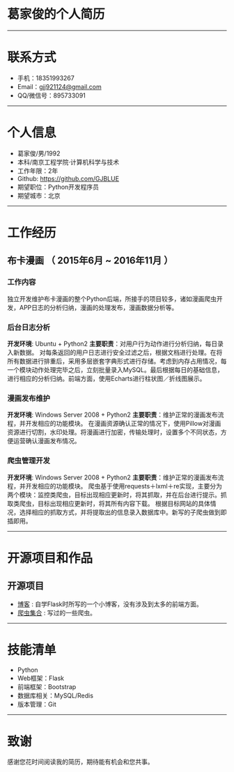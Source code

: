 # 葛家俊的个人简历

---


# 联系方式

- 手机：18351993267 
- Email：gjj921124@gmail.com
- QQ/微信号：895733091

---

# 个人信息

 - 葛家俊/男/1992 
 - 本科/南京工程学院·计算机科学与技术
 - 工作年限：2年
 - Github: https://github.com/GJBLUE
 - 期望职位：Python开发程序员
 - 期望城市：北京

---

# 工作经历

## 布卡漫画 （ 2015年6月 ~ 2016年11月 ）

### 工作内容
  独立开发维护布卡漫画的整个Python后端，所接手的项目较多，诸如漫画爬虫开发，APP日志的分析归纳，漫画的处理发布，漫画数据分析等。

### 后台日志分析
**开发环境**: Ubuntu + Python2
**主要职责**：对用户行为动作进行分析归纳，每日录入新数据。
对每条返回的用户日志进行安全过滤之后，根据文档进行处理。在将所有数据进行排重后，采用多层嵌套字典形式进行存储。考虑到内存占用情况，每一个模块动作处理完毕之后，立刻批量录入MySQL。最后根据每日的基础信息，进行相应的分析归纳。前端方面，使用Echarts进行柱状图／折线图展示。

### 漫画发布维护
**开发环境**: Windows Server 2008 + Python2
**主要职责**：维护正常的漫画发布流程，并开发相应的功能模块。
在漫画资源确认正常的情况下，使用Pillow对漫画资源进行切割，水印处理。将漫画进行加密，传输处理时，设置多个不同状态，方便运营确认漫画发布情况。

### 爬虫管理开发  
**开发环境**: Windows Server 2008 + Python2
**主要职责**：维护正常的漫画发布流程，并开发相应的功能模块。
爬虫基于使用requests＋lxml＋re实现，主要分为两个模块：监控类爬虫，目标出现相应更新时，将其抓取，并在后台进行提示。抓取类爬虫，目标出现相应更新时，将其所有内容下载。
根据目标网站的具体情况，选择相应的抓取方式，并将提取出的信息录入数据库中。新写的子爬虫做到即插即用。


 
---

# 开源项目和作品

## 开源项目

 - [博客](http://t.cn/Rf0sHNI) : 自学Flask时所写的一个小博客，没有涉及到太多的前端方面。
 - [爬虫集合](http://t.cn/Rf0sBXk) : 写过的一些爬虫。



---

# 技能清单

- Python
- Web框架：Flask
- 前端框架：Bootstrap
- 数据库相关：MySQL/Redis
- 版本管理：Git


---

# 致谢
感谢您花时间阅读我的简历，期待能有机会和您共事。




